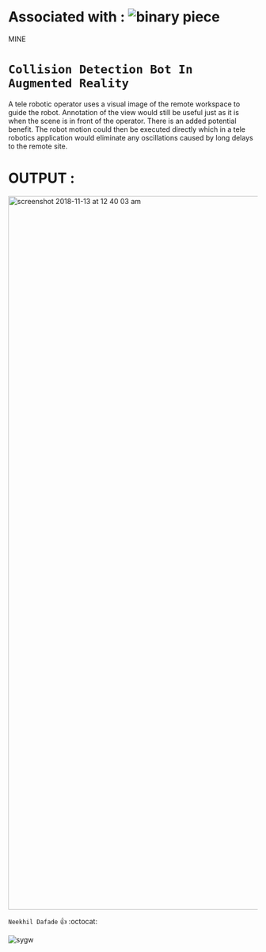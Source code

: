 # Associated with : ![binary piece](https://user-images.githubusercontent.com/26859754/48367235-171d8300-e6d6-11e8-9a7b-661f6f365149.png)
MINE

# ` Collision Detection Bot In Augmented Reality `


A tele robotic operator uses a visual image of the remote workspace to guide the robot. Annotation of the view would still be useful just as it is when the scene is in front of the operator. There is an added potential benefit. The robot motion could then be executed directly which in a tele robotics application would eliminate any oscillations caused by long delays to the remote site.


# OUTPUT :
<img width="1438" alt="screenshot 2018-11-13 at 12 40 03 am" src="https://user-images.githubusercontent.com/26859754/48369563-ed1b8f00-e6dc-11e8-8945-861bc52f6a03.png">




`Neekhil Dafade`
:+1: 
:octocat:

![sygw](https://user-images.githubusercontent.com/26859754/48368592-28688e80-e6da-11e8-9c9a-aab32f25745b.gif)
